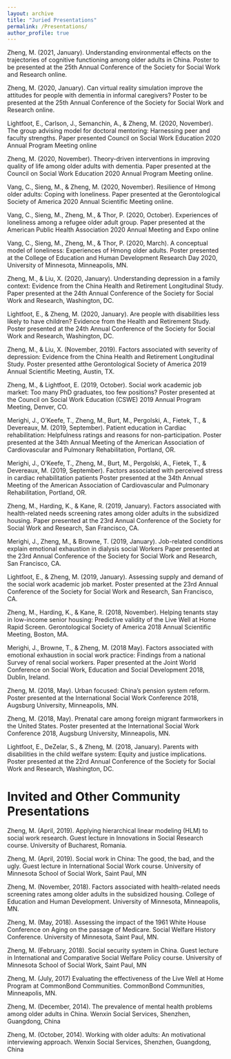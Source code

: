 ```yaml
---
layout: archive
title: "Juried Presentations"
permalink: /Presentations/
author_profile: true
---
```


Zheng, M. (2021, January). Understanding environmental effects on the trajectories of cognitive
functioning among older adults in China. Poster to be presented at the 25th Annual
Conference of the Society for Social Work and Research online.

Zheng, M. (2020, January). Can virtual reality simulation improve the attitudes for people with
dementia in informal caregivers? Poster to be presented at the 25th Annual Conference
of the Society for Social Work and Research online.

Lightfoot, E., Carlson, J., Semanchin, A., & Zheng, M. (2020, November). The group advising
model for doctoral mentoring: Harnessing peer and faculty strengths. Paper presented
Council on Social Work Education 2020 Annual Program Meeting online

Zheng, M. (2020, November). Theory-driven interventions in improving quality of life among
older adults with dementia. Paper presented at the Council on Social Work Education
2020 Annual Program Meeting online.

Vang, C., Sieng, M., & Zheng, M. (2020, November). Resilience of Hmong older adults: Coping
with loneliness. Paper presented at the Gerontological Society of America 2020 Annual
Scientific Meeting online.

Vang, C., Sieng, M., Zheng, M., & Thor, P. (2020, October). Experiences of loneliness among a
refugee older adult group. Paper presented at the American Public Health Association
2020 Annual Meeting and Expo online

Vang, C., Sieng, M., Zheng, M., & Thor, P. (2020, March). A conceptual model of loneliness:
Experiences of Hmong older adults. Poster presented at the College of Education and
Human Development Research Day 2020, University of Minnesota, Minneapolis, MN.

Zheng, M., & Liu, X. (2020, January). Understanding depression in a family context: Evidence
from the China Health and Retirement Longitudinal Study. Paper presented at the 24th
Annual Conference of the Society for Social Work and Research, Washington, DC.

Lightfoot, E., & Zheng, M. (2020, January). Are people with disabilities less likely to have
children? Evidence from the Health and Retirement Study. Poster presented at the 24th
Annual Conference of the Society for Social Work and Research, Washington, DC.

Zheng, M., & Liu, X. (November, 2019). Factors associated with severity of depression: Evidence from the China Health and Retirement Longitudinal Study. Poster presented atthe Gerontological Society of America 2019 Annual Scientific Meeting, Austin, TX. 

Zheng, M., & Lightfoot, E. (2019, October). Social work academic job market: Too many PhD graduates, too few positions? Poster presented at the Council on Social Work Education (CSWE) 2019 Annual Program Meeting, Denver, CO. 

Merighi, J., O’Keefe, T., Zheng, M., Burt, M., Pergolski, A., Fietek, T., & Devereaux, M. (2019, September). Patient education in Cardiac rehabilitation: Helpfulness ratings and reasons for non-participation. Poster presented at the 34th Annual Meeting of the American Association of Cardiovascular and Pulmonary Rehabilitation, Portland, OR. 

Merighi, J., O’Keefe, T., Zheng, M., Burt, M., Pergolski, A., Fietek, T., & Devereaux, M. (2019, September). Factors associated with perceived stress in cardiac rehabilitation patients Poster presented at the 34th Annual Meeting of the American Association of Cardiovascular and Pulmonary Rehabilitation, Portland, OR. 

Zheng, M., Harding, K., & Kane, R. (2019, January). Factors associated with health-related needs screening rates among older adults in the subsidized housing. Paper presented at the 23rd Annual Conference of the Society for Social Work and Research, San Francisco, CA. 

Merighi, J., Zheng, M., & Browne, T. (2019, January). Job-related conditions explain emotional exhaustion in dialysis social Workers Paper presented at the 23rd Annual Conference of the Society for Social Work and Research, San Francisco, CA. 

Lightfoot, E., & Zheng, M. (2019, January). Assessing supply and demand of the social work academic job market. Poster presented at the 23rd Annual Conference of the Society for Social Work and Research, San Francisco, CA. 

Zheng, M., Harding, K., & Kane, R. (2018, November). Helping tenants stay in low-income senior housing: Predictive validity of the Live Well at Home Rapid Screen. Gerontological Society of America 2018 Annual Scientific Meeting, Boston, MA. 

Merighi, J., Browne, T., & Zheng, M. (2018 May). Factors associated with emotional exhaustion in social work practice: Findings from a national Survey of renal social workers. Paper presented at the Joint World Conference on Social Work, Education and Social Development 2018, Dublin, Ireland. 

Zheng, M. (2018, May). Urban focused: China’s pension system reform. Poster presented at the International Social Work Conference 2018, Augsburg University, Minneapolis, MN. 

Zheng, M. (2018, May). Prenatal care among foreign migrant farmworkers in the United States. Poster presented at the International Social Work Conference 2018, Augsburg University, Minneapolis, MN. 

Lightfoot, E., DeZelar, S., & Zheng, M. (2018, January). Parents with disabilities in the child welfare system: Equity and justice implications. Poster presented at the 22rd Annual Conference of the Society for Social Work and Research, Washington, DC.


# Invited and Other Community Presentations

Zheng, M. (April, 2019). Applying hierarchical linear modeling (HLM) to social work research. Guest lecture in Innovations in Social Research course. University of Bucharest, Romania. 

Zheng, M. (April, 2019). Social work in China: The good, the bad, and the ugly. Guest lecture in International Social Work course. University of Minnesota School of Social Work, Saint Paul, MN 

Zheng, M. (November, 2018). Factors associated with health-related needs screening rates among older adults in the subsidized housing. College of Education and Human Development. University of Minnesota, Minneapolis, MN. 

Zheng, M. (May, 2018). Assessing the impact of the 1961 White House Conference on Aging on the passage of Medicare. Social Welfare History Conference. University of Minnesota, Saint Paul, MN. 

Zheng, M. (February, 2018). Social security system in China. Guest lecture in International and Comparative Social Welfare Policy course. University of Minnesota School of Social Work, Saint Paul, MN 

Zheng, M. (July, 2017) Evaluating the effectiveness of the Live Well at Home Program at CommonBond Communities. CommonBond Communities, Minneapolis, MN. 

Zheng, M. (December, 2014). The prevalence of mental health problems among older adults in China. Wenxin Social Services, Shenzhen, Guangdong, China 

Zheng, M. (October, 2014). Working with older adults: An motivational interviewing approach. Wenxin Social Services, Shenzhen, Guangdong, China

